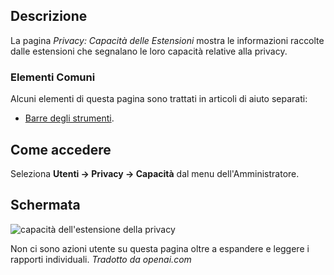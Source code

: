 <!-- Filename: Help4.x:Privacy:_Extension_Capabilities / Display title: Privacy: Capacità di Estensione -->

## Descrizione

La pagina *Privacy: Capacità delle Estensioni* mostra le informazioni raccolte 
dalle estensioni che segnalano le loro capacità relative alla privacy.

### Elementi Comuni

Alcuni elementi di questa pagina sono trattati in articoli di aiuto separati:

* [Barre degli strumenti](jdocmanual?article=help/common-elements/toolbars).

## Come accedere

Seleziona **Utenti → Privacy → Capacità** dal menu dell'Amministratore.

## Schermata

![capacità dell'estensione della privacy](../../../it/images/privacy/privacy-capabilities.png)

Non ci sono azioni utente su questa pagina oltre a espandere e leggere i rapporti individuali.
*Tradotto da openai.com*

